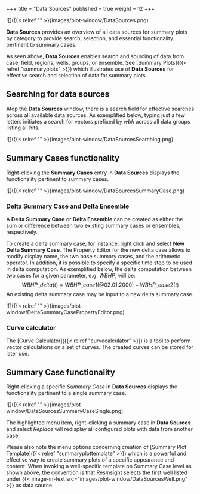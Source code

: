 +++
title = "Data Sources"
published = true
weight = 12
+++

![]({{< relref "" >}}images/plot-window/DataSources.png)

**Data Sources** provides an overview of all data sources for summary plots by category to provide search, selection, and essential functionality pertinent to summary cases. 

As seen above, **Data Sources** enables search and sourcing of data from case, field, regions, wells, groups, or ensemble.
See [Summary Plots]({{< relref "summaryplots" >}}) which illustrates use of **Data Sources** for effective search and selection of data for summary plots.


## Searching for data sources
Atop the **Data Sources** window, there is a search field for effective searches across all available data sources. As exemplified below, typing just a few letters initiates a search for vectors prefixed by *wbh* across all data groups listing all hits.

![]({{< relref "" >}}images/plot-window/DataSourcesSearching.png)


## Summary Cases functionality
Right-clicking the **Summary Cases** entry in **Data Sources** displays the functionality pertinent to summary cases.

![]({{< relref "" >}}images/plot-window/DataSourcesSummaryCase.png)


### Delta Summary Case and Delta Ensemble
A **Delta Summary Case** or **Delta Ensemble** can be created as either the sum or difference between two existing summary cases or ensembles, respectively.

To create a delta summary case, for instance, right click and select **New Delta Summary Case**. 
The Property Editor for the new delta case allows to modify display name, the two base summary cases, and the arithmetic operator.
In addition, it is possible to specify a specific time step to be used in delta computation.
As exemplified below, the delta computation between two cases for a given parameter, e.g. *WBHP*, will be:
$$WBHP\_{delta}(t) = WBHP\_{case1}(@02.01.2000) - WBHP\_{case2}(t)$$
An existing delta summary case may be input to a new delta summary case.

![]({{< relref "" >}}images/plot-window/DeltaSummaryCasePropertyEditor.png)


### Curve calculator
The [Curve Calculator]({{< relref "curvecalculator" >}})
is a tool to perform vector calculations on a set of curves. The created curves can be stored for later use.



## Summary Case functionality
Right-clicking a specific *Summary Case* in **Data Sources** displays the functionality pertinent to a single summary case.

![]({{< relref "" >}}images/plot-window/DataSourcesSummaryCaseSingle.png)

The highlighted menu item, right-clicking a summary case in **Data Sources** and select *Replace* will redisplay all configured plots with data from another case.

Please also note the menu options concerning creation of 
[Summary Plot Template]({{< relref "summaryplottemplate" >}}) which is a powerful and effective way to create summary plots of a specific appearance and content. When invoking a well-specific template on Summary Case level as shown above, the convention is that ResInsight selects the first well listed under {{< image-in-text src="images/plot-window/DataSourcesWell.png" >}} as data source.

